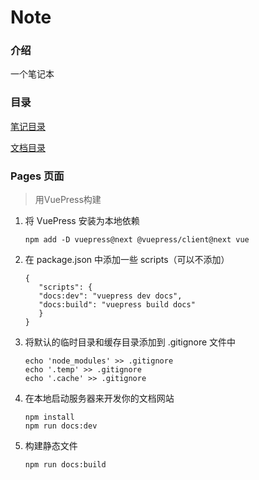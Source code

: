 # Note

### 介绍
一个笔记本

### 目录

[笔记目录](docs/notes/index.md)

[文档目录](docs/documents/index.md)

### Pages 页面
> 用VuePress构建

1. 将 VuePress 安装为本地依赖
    ```shell
    npm add -D vuepress@next @vuepress/client@next vue
    ```

2. 在 package.json 中添加一些 scripts（可以不添加）
    ```
    {
       "scripts": {
       "docs:dev": "vuepress dev docs",
       "docs:build": "vuepress build docs"
       }
    }
    ```

3. 将默认的临时目录和缓存目录添加到 .gitignore 文件中
    ```shell
    echo 'node_modules' >> .gitignore
    echo '.temp' >> .gitignore
    echo '.cache' >> .gitignore
    ```

4. 在本地启动服务器来开发你的文档网站
    ```shell
    npm install
    npm run docs:dev
    ```

5. 构建静态文件
    ```shell
    npm run docs:build
    ```
